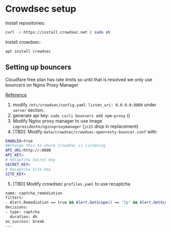 # Crowdsec setup

Install repositories:

```sh
curl -s https://install.crowdsec.net | sudo sh
```

Install crowdsec:

```sh
apt install crowdsec
```

## Setting up bouncers

Cloudfare free plan has rate limits so until that is resolved we only use bouncers on Nginx Proxy Manager

[Reference](https://www.crowdsec.net/blog/crowdsec-with-nginx-proxy-manager)

1. modify `/etc/crowdsec/config.yaml`: `listen_uri: 0.0.0.0:8080` under `server` section.
2. generate api key: `sudo cscli bouncers add npm-proxy` ()
3. Modify Nginx proxy manager to use image `Lepresidente/nginxproxymanager` (`jc21` drop in replacement)
4. [TBD]: Modify `data/crowdsec/crowdsec-openresty-bouncer.conf` with:
```sh
ENABLED=true
##Change this to where CrowdSec is listening
API_URL=http://:8080
API_KEY=
# ReCaptcha Secret Key
SECRET_KEY=
# Recaptcha Site key
SITE_KEY=
```
5. [TBD] Modify crowdsec `profiles.yaml` to use recaptcha
```sh
name: captcha_remediation
filters:
- Alert.Remediation == true && Alert.GetScope() == "Ip" && Alert.GetScenario() contains "http"
decisions:
- type: captcha
  duration: 4h
on_success: break
---
```